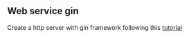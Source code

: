 ## Web service gin

Create a http server with gin framework following this [tutorial](https://go.dev/doc/tutorial/web-service-gin)
